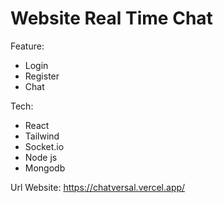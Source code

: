 # Website Real Time Chat

Feature:
- Login
- Register
- Chat

Tech:
- React
- Tailwind
- Socket.io
- Node js
- Mongodb

Url Website: https://chatversal.vercel.app/

